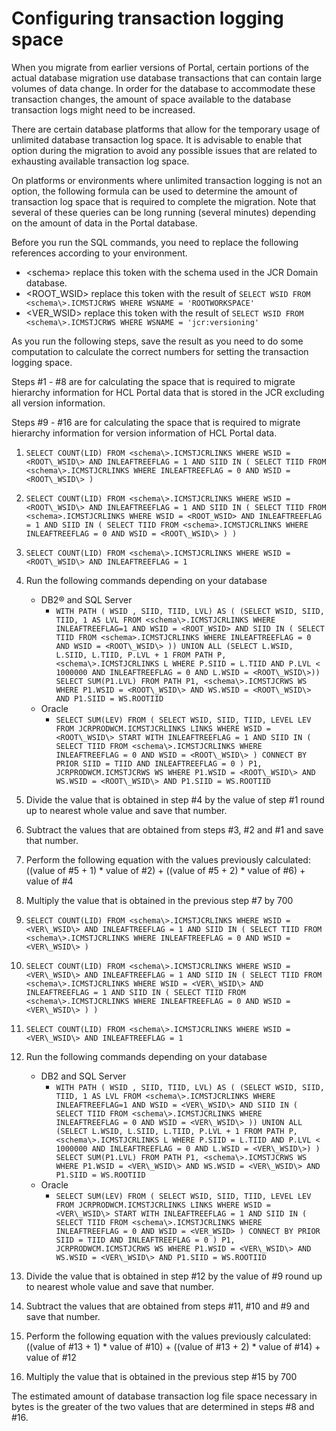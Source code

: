 # Configuring transaction logging space

When you migrate from earlier versions of Portal, certain portions of the actual database migration use database transactions that can contain large volumes of data change. In order for the database to accommodate these transaction changes, the amount of space available to the database transaction logs might need to be increased.

There are certain database platforms that allow for the temporary usage of unlimited database transaction log space. It is advisable to enable that option during the migration to avoid any possible issues that are related to exhausting available transaction log space.

On platforms or environments where unlimited transaction logging is not an option, the following formula can be used to determine the amount of transaction log space that is required to complete the migration. Note that several of these queries can be long running \(several minutes\) depending on the amount of data in the Portal database.

Before you run the SQL commands, you need to replace the following references according to your environment.

-   <schema\> replace this token with the schema used in the JCR Domain database.
-   <ROOT\_WSID\> replace this token with the result of `SELECT WSID FROM <schema\>.ICMSTJCRWS WHERE WSNAME = 'ROOTWORKSPACE'`
-   <VER\_WSID\> replace this token with the result of `SELECT WSID FROM <schema\>.ICMSTJCRWS WHERE WSNAME = 'jcr:versioning'`

As you run the following steps, save the result as you need to do some computation to calculate the correct numbers for setting the transaction logging space.

Steps \#1 - \#8 are for calculating the space that is required to migrate hierarchy information for HCL Portal data that is stored in the JCR excluding all version information.

Steps \#9 - \#16 are for calculating the space that is required to migrate hierarchy information for version information of HCL Portal data.

1.  `SELECT COUNT(LID) FROM <schema\>.ICMSTJCRLINKS WHERE WSID = <ROOT\_WSID\> AND INLEAFTREEFLAG = 1 AND SIID IN ( SELECT TIID FROM <schema\>.ICMSTJCRLINKS WHERE INLEAFTREEFLAG = 0 AND WSID = <ROOT\_WSID\> )`

2.  `SELECT COUNT(LID) FROM <schema\>.ICMSTJCRLINKS WHERE WSID = <ROOT\_WSID\> AND INLEAFTREEFLAG = 1 AND SIID IN ( SELECT TIID FROM <schema>.ICMSTJCRLINKS WHERE WSID = <ROOT_WSID> AND INLEAFTREEFLAG = 1 AND SIID IN ( SELECT TIID FROM <schema>.ICMSTJCRLINKS WHERE INLEAFTREEFLAG = 0 AND WSID = <ROOT\_WSID\> ) )`

3.  `SELECT COUNT(LID) FROM <schema\>.ICMSTJCRLINKS WHERE WSID = <ROOT\_WSID\> AND INLEAFTREEFLAG = 1`

4.  Run the following commands depending on your database

    -   DB2® and SQL Server
        -   `WITH PATH ( WSID , SIID, TIID, LVL) AS ( (SELECT WSID, SIID, TIID, 1 AS LVL FROM <schema\>.ICMSTJCRLINKS WHERE INLEAFTREEFLAG=1 AND WSID = <ROOT_WSID> AND SIID IN ( SELECT TIID FROM <schema>.ICMSTJCRLINKS WHERE INLEAFTREEFLAG = 0 AND WSID = <ROOT\_WSID\> )) UNION ALL (SELECT L.WSID, L.SIID, L.TIID, P.LVL + 1 FROM PATH P, <schema\>.ICMSTJCRLINKS L WHERE P.SIID = L.TIID AND P.LVL < 1000000 AND INLEAFTREEFLAG = 0 AND L.WSID = <ROOT\_WSID\>)) SELECT SUM(P1.LVL) FROM PATH P1, <schema\>.ICMSTJCRWS WS WHERE P1.WSID = <ROOT\_WSID\> AND WS.WSID = <ROOT\_WSID\> AND P1.SIID = WS.ROOTIID`
    -   Oracle
        -   `SELECT SUM(LEV) FROM ( SELECT WSID, SIID, TIID, LEVEL LEV FROM JCRPRODWCM.ICMSTJCRLINKS LINKS WHERE WSID = <ROOT\_WSID\> START WITH INLEAFTREEFLAG = 1 AND SIID IN ( SELECT TIID FROM <schema\>.ICMSTJCRLINKS WHERE INLEAFTREEFLAG = 0 AND WSID = <ROOT\_WSID\> ) CONNECT BY PRIOR SIID = TIID AND INLEAFTREEFLAG = 0 ) P1, JCRPRODWCM.ICMSTJCRWS WS WHERE P1.WSID = <ROOT\_WSID\> AND WS.WSID = <ROOT\_WSID\> AND P1.SIID = WS.ROOTIID`

5.  Divide the value that is obtained in step \#4 by the value of step \#1 round up to nearest whole value and save that number.

6.  Subtract the values that are obtained from steps \#3, \#2 and \#1 and save that number.

7.  Perform the following equation with the values previously calculated: \(\(value of \#5 + 1\) \* value of \#2\) + \(\(value of \#5 + 2\) \* value of \#6\) + value of \#4

8.  Multiply the value that is obtained in the previous step \#7 by 700

9.  `SELECT COUNT(LID) FROM <schema\>.ICMSTJCRLINKS WHERE WSID = <VER\_WSID\> AND INLEAFTREEFLAG = 1 AND SIID IN ( SELECT TIID FROM <schema\>.ICMSTJCRLINKS WHERE INLEAFTREEFLAG = 0 AND WSID = <VER\_WSID\> )`

10. `SELECT COUNT(LID) FROM <schema\>.ICMSTJCRLINKS WHERE WSID = <VER\_WSID\> AND INLEAFTREEFLAG = 1 AND SIID IN ( SELECT TIID FROM <schema\>.ICMSTJCRLINKS WHERE WSID = <VER\_WSID\> AND INLEAFTREEFLAG = 1 AND SIID IN ( SELECT TIID FROM <schema\>.ICMSTJCRLINKS WHERE INLEAFTREEFLAG = 0 AND WSID = <VER\_WSID\> ) )`

11. `SELECT COUNT(LID) FROM <schema\>.ICMSTJCRLINKS WHERE WSID = <VER\_WSID\> AND INLEAFTREEFLAG = 1`

12. Run the following commands depending on your database

    -   DB2 and SQL Server
        -   `WITH PATH ( WSID , SIID, TIID, LVL) AS ( (SELECT WSID, SIID, TIID, 1 AS LVL FROM <schema\>.ICMSTJCRLINKS WHERE INLEAFTREEFLAG=1 AND WSID = <VER\_WSID\> AND SIID IN ( SELECT TIID FROM <schema\>.ICMSTJCRLINKS WHERE INLEAFTREEFLAG = 0 AND WSID = <VER\_WSID\> )) UNION ALL (SELECT L.WSID, L.SIID, L.TIID, P.LVL + 1 FROM PATH P, <schema\>.ICMSTJCRLINKS L WHERE P.SIID = L.TIID AND P.LVL < 1000000 AND INLEAFTREEFLAG = 0 AND L.WSID = <VER\_WSID\>) ) SELECT SUM(P1.LVL) FROM PATH P1, <schema\>.ICMSTJCRWS WS WHERE P1.WSID = <VER\_WSID\> AND WS.WSID = <VER\_WSID\> AND P1.SIID = WS.ROOTIID`
    -   Oracle
        -   `SELECT SUM(LEV) FROM ( SELECT WSID, SIID, TIID, LEVEL LEV FROM JCRPRODWCM.ICMSTJCRLINKS LINKS WHERE WSID = <VER\_WSID\> START WITH INLEAFTREEFLAG = 1 AND SIID IN ( SELECT TIID FROM <schema\>.ICMSTJCRLINKS WHERE INLEAFTREEFLAG = 0 AND WSID = <VER_WSID> ) CONNECT BY PRIOR SIID = TIID AND INLEAFTREEFLAG = 0 ) P1, JCRPRODWCM.ICMSTJCRWS WS WHERE P1.WSID = <VER\_WSID\> AND WS.WSID = <VER\_WSID\> AND P1.SIID = WS.ROOTIID`
        
13. Divide the value that is obtained in step \#12 by the value of \#9 round up to nearest whole value and save that number.

14. Subtract the values that are obtained from steps \#11, \#10 and \#9 and save that number.

15. Perform the following equation with the values previously calculated: \(\(value of \#13 + 1\) \* value of \#10\) + \(\(value of \#13 + 2\) \* value of \#14\) + value of \#12

16. Multiply the value that is obtained in the previous step \#15 by 700


The estimated amount of database transaction log file space necessary in bytes is the greater of the two values that are determined in steps \#8 and \#16.


